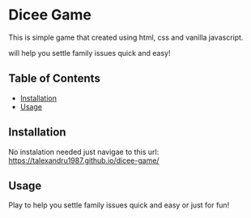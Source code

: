 # Dicee Game

This is simple game that created using html, css and vanilla javascript.

will help you settle family issues quick and easy!

## Table of Contents

- [Installation](#installation)
- [Usage](#usage)

## Installation

No instalation needed just navigae to this url: https://talexandru1987.github.io/dicee-game/

## Usage

Play to help you settle family issues quick and easy or just for fun!

